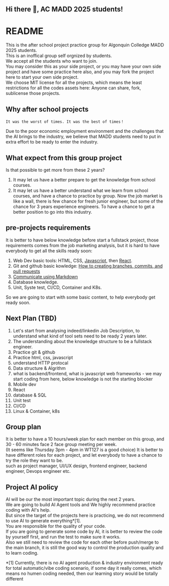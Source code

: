 ## Hi there 👋, AC MADD 2025 students!

# README
This is the after school project practice group for Algonquin Colledge MADD 2025 students.   
This is an inoffical group self orgnized by students.  
We accept all the students who want to join.  
You may consider this as your side project, or you may have your own side project and have some practice here also, and you may fork the project here to start your own side project.  
We choose MIT license for all the projects, which means the least restrictions for all the codes assets here: Anyone can share, fork, sublicense those projects.  

## Why after school projects
```
It was the worst of times. It was the best of times！  
```  
Due to the poor economic employment environment and the challenges that the AI brings to the industry, we believe that MADD students need to put in extra effort to be ready to enter the industry.  

## What expect from this group project
Is that possible to get more from these 2 years?  
1. It may let us have a better prepare to get the knowledge from school courses.
2. It may let us have a better understand what we learn from school courses, and have a chance to practice by group.
   Now the job market is like a wall, there is few chance for fresh junior engineer, but some of the chance for 3 years experience engineers. To have a chance to get a better position to go into this industry.

## pre-projects requirements
It is better to have below knowledge before start a fullstack project, those requirements comes from the job marketing analysis, but it is hard to have everybody to get all the skills ready soon:    
1. Web Dev basic tools: HTML, CSS, [Javascript](https://javascript.info/js), then [React](https://react.dev/learn).
2. Git and github basic kowledge: [How to creating branches, commits, and pull requests](https://github.com/skills/introduction-to-github)
3. [Communicate using Markdown](https://github.com/skills/communicate-using-markdown)
4. Database knowledge.
5. Unit, Syste test, CI/CD, Container and K8s.

So we are going to start with some basic content, to help everybody get ready soon.

## Next Plan (TBD)
1. Let's start from analysing indeed/linkedin Job Description, to understand what kind of tool sets need to be ready 2 years later.
2. The understanding about the knowledge structure to be a fullstack engineer.
3. Practice git & github
4. Practice html, css, javascript
5. understand HTTP protocal
6. Data structure & Algrithm
7. what is backend/frontend, what is javascript web frameworks - we may start coding from here, below knowledge is not the starting blocker
8. Mobile dev
9. React
10. database & SQL
11. Unit test
12. CI/CD
13. Linux & Container, k8s

## Group plan
It is better to have a 10 hours/week plan for each member on this group, and 30 - 60 minutes face 2 face group meeting per week.  
(It seems like Thursday 3pm - 4pm in WT127 is a good choice)
It is better to have different roles for each project, and let everybody to have a chance to try the role they want to be.   
such as project manager, UI/UX design, frontend engineer, backend engineer, Devops engineer etc.

## Project AI policy
AI will be our the most important topic during the next 2 years.  
We are going to build AI Agent tools and We highly recommend practice coding with AI's help.   
But since the target of the projects here is practicing, we do not recommend to use AI to generate everything*[1].  
You are responsible for the quality of your code.  
If you are going to generate some code by AI, it is better to review the code by yourself first, and run the test to make sure it works.  
Also we still need to review the code for each other before push/merge to the main branch, it is still the good way to control the production quality and to learn coding.  
  
*[1] Currently, there is no AI agent production & industry environment ready for total automatic/vibe coding scenario, if some day it really comes, which means no humen coding needed, then our learning story would be totally different

<!--

**Here are some ideas to get you started:**

🙋‍♀️ A short introduction - what is your organization all about?
🌈 Contribution guidelines - how can the community get involved?
👩‍💻 Useful resources - where can the community find your docs? Is there anything else the community should know?
🍿 Fun facts - what does your team eat for breakfast?
🧙 Remember, you can do mighty things with the power of [Markdown](https://docs.github.com/github/writing-on-github/getting-started-with-writing-and-formatting-on-github/basic-writing-and-formatting-syntax)
-->
